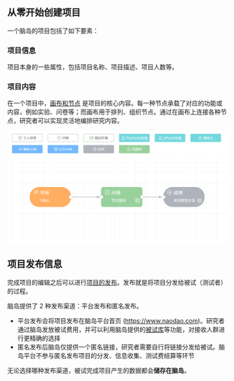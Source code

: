 ## 从零开始创建项目 <!-- {docsify-ignore-all} -->

一个脑岛的项目包括了如下要素：

### 项目信息

项目本身的一些属性，包括项目名称、项目描述、项目人数等。

### 项目内容

在一个项目中，[画布和节点](project1-2.md#画布和节点) 是项目的核心内容。每一种节点承载了对应的功能或内容，例如实验、问卷等；而画布用于排列、组织节点。通过在画布上连接各种节点，研究者可以实现灵活地编排研究内容。

![](imgs/node1.png)

## 项目发布信息

完成项目的编辑之后可以进行[项目的发布](project1-3.md#发布项目)。发布就是将项目分发给被试（测试者）的过程。

脑岛提供了 2 种发布渠道：平台发布和匿名发布。

* 平台发布会将项目发布在脑岛平台首页 (https://www.naodao.com)。研究者通过脑岛发放被试费用，并可以利用脑岛提供的[被试库](participants.md)等功能，对接收人群进行更精确的选择
* 匿名发布后脑岛仅提供一个匿名链接，研究者需要自行将链接分发给被试。脑岛平台不参与匿名发布项目的分发、信息收集、测试费结算等环节

无论选择哪种发布渠道，被试完成项目产生的数据都会**储存在脑岛**。